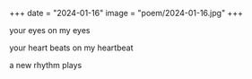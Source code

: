 +++
date = "2024-01-16"
image = "poem/2024-01-16.jpg"
+++

your eyes on my eyes

your heart beats on my heartbeat

a new rhythm plays
